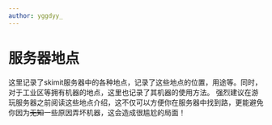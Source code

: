 ```yaml
---
author: yggdyy_
---
```

# 服务器地点

这里记录了skimit服务器中的各种地点，记录了这些地点的位置，用途等。同时，对于工业区等拥有机器的地点，这里也记录了其机器的使用方法。
强烈建议在游玩服务器之前阅读这些地点介绍，这不仅可以方便你在服务器中找到路，更能避免你因为~~无知~~一些原因弄坏机器，这会造成很尴尬的局面！
